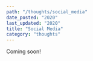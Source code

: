 ```yaml
---
path: "/thoughts/social_media"
date_posted: "2020"
last_updated: "2020"
title: "Social Media"
category: "thoughts"
---
```


Coming soon!